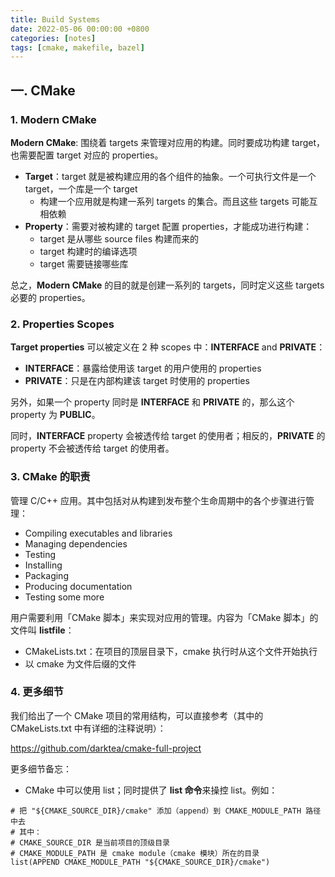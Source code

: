 ```yaml
---
title: Build Systems
date: 2022-05-06 00:00:00 +0800
categories: [notes]
tags: [cmake, makefile, bazel]
---
```


## 一. CMake

### 1. Modern CMake

**Modern CMake**: 围绕着 targets 来管理对应用的构建。同时要成功构建 target，也需要配置 target 对应的 properties。

* **Target**：target 就是被构建应用的各个组件的抽象。一个可执行文件是一个 target，一个库是一个 target
  * 构建一个应用就是构建一系列 targets 的集合。而且这些 targets 可能互相依赖
* **Property**：需要对被构建的 target 配置 properties，才能成功进行构建：
  * target 是从哪些 source files 构建而来的
  * target 构建时的编译选项
  * target 需要链接哪些库

总之，**Modern CMake** 的目的就是创建一系列的 targets，同时定义这些 targets 必要的 properties。

### 2. Properties Scopes

**Target properties** 可以被定义在 2 种 scopes 中：**INTERFACE** and **PRIVATE**：

* **INTERFACE**：暴露给使用该 target 的用户使用的 properties
* **PRIVATE**：只是在内部构建该 target 时使用的 properties

另外，如果一个 property 同时是 **INTERFACE** 和 **PRIVATE** 的，那么这个 property 为 **PUBLIC**。

同时，**INTERFACE** property 会被透传给 target 的使用者；相反的，**PRIVATE** 的 property 不会被透传给 target 的使用者。

### 3. CMake 的职责

管理 C/C++ 应用。其中包括对从构建到发布整个生命周期中的各个步骤进行管理：

* Compiling executables and libraries
* Managing dependencies
* Testing
* Installing
* Packaging
* Producing documentation
* Testing some more

用户需要利用「CMake 脚本」来实现对应用的管理。内容为「CMake 脚本」的文件叫 **listfile**：

* CMakeLists.txt：在项目的顶层目录下，cmake 执行时从这个文件开始执行
* 以 cmake 为文件后缀的文件

### 4. 更多细节

我们给出了一个 CMake 项目的常用结构，可以直接参考（其中的 CMakeLists.txt 中有详细的注释说明）：

<https://github.com/darktea/cmake-full-project>

更多细节备忘：

* CMake 中可以使用 list；同时提供了 **list 命令**来操控 list。例如：

```cmak
# 把 "${CMAKE_SOURCE_DIR}/cmake" 添加（append）到 CMAKE_MODULE_PATH 路径中去
# 其中：
# CMAKE_SOURCE_DIR 是当前项目的顶级目录
# CMAKE_MODULE_PATH 是 cmake module（cmake 模块）所在的目录
list(APPEND CMAKE_MODULE_PATH "${CMAKE_SOURCE_DIR}/cmake")
```
